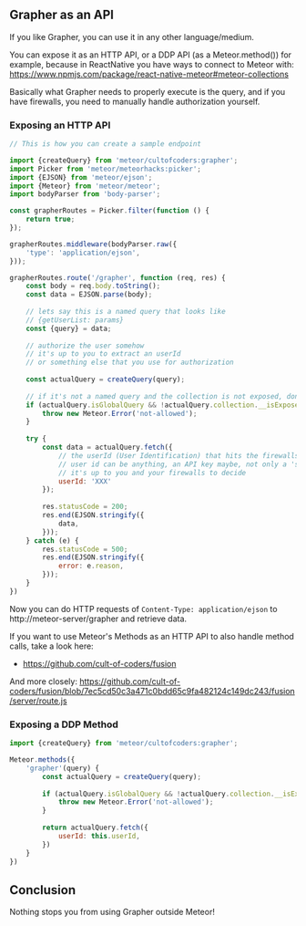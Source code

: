 ## Grapher as an API

If you like Grapher, you can use it in any other language/medium. 

You can expose it as an HTTP API, or a DDP API (as a Meteor.method()) for example,
because in ReactNative you have ways to connect to Meteor with:
https://www.npmjs.com/package/react-native-meteor#meteor-collections 

Basically what Grapher needs to properly execute is the query,
and if you have firewalls, you need to manually handle authorization yourself.

### Exposing an HTTP API

```js
// This is how you can create a sample endpoint

import {createQuery} from 'meteor/cultofcoders:grapher';
import Picker from 'meteor/meteorhacks:picker';
import {EJSON} from 'meteor/ejson';
import {Meteor} from 'meteor/meteor';
import bodyParser from 'body-parser';

const grapherRoutes = Picker.filter(function () {
    return true;
});

grapherRoutes.middleware(bodyParser.raw({
    'type': 'application/ejson',
}));

grapherRoutes.route('/grapher', function (req, res) {
    const body = req.body.toString();
    const data = EJSON.parse(body);
    
    // lets say this is a named query that looks like
    // {getUserList: params}
    const {query} = data;
    
    // authorize the user somehow
    // it's up to you to extract an userId
    // or something else that you use for authorization
    
    const actualQuery = createQuery(query);
    
    // if it's not a named query and the collection is not exposed, don't allow it.
    if (actualQuery.isGlobalQuery && !actualQuery.collection.__isExposedForGrapher) {
        throw new Meteor.Error('not-allowed');
    }
    
    try {
        const data = actualQuery.fetch({
            // the userId (User Identification) that hits the firewalls
            // user id can be anything, an API key maybe, not only a 'string'
            // it's up to you and your firewalls to decide
            userId: 'XXX'
        });
        
        res.statusCode = 200;
        res.end(EJSON.stringify({
            data,
        }));
    } catch (e) {
        res.statusCode = 500;
        res.end(EJSON.stringify({
            error: e.reason,
        }));
    }
})
```

Now you can do HTTP requests of `Content-Type: application/ejson` to http://meteor-server/grapher and retrieve data.

If you want to use Meteor's Methods as an HTTP API to also handle method calls, take a look here:
- https://github.com/cult-of-coders/fusion

And more closely: https://github.com/cult-of-coders/fusion/blob/7ec5cd50c3a471c0bdd65c9fa482124c149dc243/fusion/server/route.js

### Exposing a DDP Method
 
```js
import {createQuery} from 'meteor/cultofcoders:grapher';

Meteor.methods({
    'grapher'(query) {
        const actualQuery = createQuery(query);
        
        if (actualQuery.isGlobalQuery && !actualQuery.collection.__isExposedForGrapher) {
            throw new Meteor.Error('not-allowed');
        }
        
        return actualQuery.fetch({
            userId: this.userId,
        })
    }
})
```

## Conclusion

Nothing stops you from using Grapher outside Meteor!
